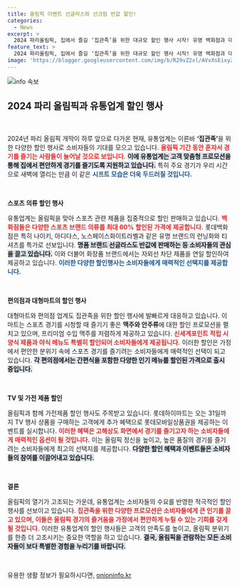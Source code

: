 ```yaml
---
title: 올림픽 이벤트 선글라스와 선크림 반값 할인!
categories:
  - News
excerpt: >
  2024 파리올림픽, 집에서 즐길 ‘집관족’을 위한 대규모 할인 행사 시작! 유명 백화점과 대형마트에서 스포츠 의류부터 맥주, 간편식까지 최대 60% 저렴한 가격으로 만나볼 수 있다. 올림픽 분위기를 즐기며 알뜰 쇼핑하세요!
feature_text: >
  2024 파리올림픽, 집에서 즐길 ‘집관족’을 위한 대규모 할인 행사 시작! 유명 백화점과 대형마트에서 스포츠 의류부터 맥주, 간편식까지 최대 60% 저렴한 가격으로 만나볼 수 있다. 올림픽 분위기를 즐기며 알뜰 쇼핑하세요!
image: 'https://blogger.googleusercontent.com/img/b/R29vZ2xl/AVvXsEixyZcFfHzMRdzZMjFBmAUKJYCLCGyLL1o632UiGVXcaFdKo_bkvkuCioo0uUKlGfBVcT3P84aROyZIXSBEx3Aw5nCQ3pTgDom1WDC4m8eifvWiAmWEEVb4x6G_l8C0QH225ldMjyaFvpxGEBGNO37VmDTDMHGhJPq73UglMfDca1-0aw/s1600/blogspot.png'
---
```


<p><img src="https://blogger.googleusercontent.com/img/b/R29vZ2xl/AVvXsEixyZcFfHzMRdzZMjFBmAUKJYCLCGyLL1o632UiGVXcaFdKo_bkvkuCioo0uUKlGfBVcT3P84aROyZIXSBEx3Aw5nCQ3pTgDom1WDC4m8eifvWiAmWEEVb4x6G_l8C0QH225ldMjyaFvpxGEBGNO37VmDTDMHGhJPq73UglMfDca1-0aw/s1600/blogspot.png" alt="info 속보" /></p>

<h2 data-ke-size="size26">2024 파리 올림픽과 유통업계 할인 행사</h2>

<p data-ke-size="size16">&nbsp;</p>

<p>2024년 파리 올림픽 개막이 하루 앞으로 다가온 현재, 유통업계는 이른바 <b>‘집관족’</b>을 위한 다양한 할인 행사로 소비자들의 기대를 모으고 있습니다. <b><span style="color: #ee2323;">올림픽 기간 동안 혼자서 경기를 즐기는 사람들이 늘어날 것으로 보입니다.</span></b> <b><span style="background-color: #21538527;">이에 유통업계는 고객 맞춤형 프로모션을 통해 집에서 편안하게 경기를 즐기도록 지원하고 있습니다.</span></b> 특히 주요 경기가 우리 시간으로 새벽에 열리는 만큼 이 같은 <b><span style="color: #1a5490;">시프트 모습은 더욱 두드러질 것입니다.</span></b> </p>

<p data-ke-size="size16">&nbsp;</p>

<p><b>스포츠 의류 할인 행사</b></p>

<p>유통업계는 올림픽을 맞아 스포츠 관련 제품을 집중적으로 할인 판매하고 있습니다. <b><span style="color: #ee2323;">백화점들은 다양한 스포츠 브랜드 의류를 최대 60% 할인된 가격에 제공합니다.</span></b> 롯데백화점은 특히 나이키, 아디다스, 노스페이스화이트라벨과 같은 유명 브랜드의 런닝화와 티셔츠를 특가로 선보입니다. <b><span style="background-color: #21538527;">명품 브랜드 선글라스도 반값에 판매하는 등 소비자들의 관심을 끌고 있습니다.</span></b> 이와 더불어 화장품 브랜드에서는 자외선 차단 제품을 연일 할인하여 제공하고 있습니다. <b><span style="color: #1a5490;">이러한 다양한 할인행사는 소비자들에게 매력적인 선택지를 제공합니다.</span></b> </p>

<p data-ke-size="size16">&nbsp;</p>

<p><b>편의점과 대형마트의 할인 행사</b></p>

<p>대형마트와 편의점 업계도 집관족을 위한 할인 행사에 발빠르게 대응하고 있습니다. 이마트는 스포츠 경기를 시청할 때 즐기기 좋은 <b>맥주와 안주류</b>에 대한 할인 프로모션을 펼치고 있으며, 프리미엄 수입 맥주를 저렴하게 제공하고 있습니다. <b><span style="color: #ee2323;">신세계포인트 적립 시 양식 제품과 야식 메뉴도 특별히 할인되어 소비자들에게 제공됩니다.</span></b> 이러한 할인은 가정에서 편안한 분위기 속에 스포츠 경기를 즐기려는 소비자들에게 매력적인 선택이 되고 있습니다. <b><span style="background-color: #21538527;">각 편의점에서는 간편식을 포함한 다양한 인기 메뉴를 할인된 가격으로 출시 중입니다.</span></b></p>

<p data-ke-size="size16">&nbsp;</p>

<p><b>TV 및 가전 제품 할인</b></p>

<p>올림픽과 함께 가전제품 할인 행사도 주목받고 있습니다. 롯데하이마트는 오는 31일까지 TV 행사 상품을 구매하는 고객에게 추가 혜택으로 롯데모바일상품권을 제공하는 이벤트를 실시합니다. <b><span style="color: #ee2323;">이러한 혜택은 고해상도 화면에서 경기를 즐기고자 하는 소비자들에게 매력적인 옵션이 될 것입니다.</span></b> 이는 올림픽 정신을 높이고, 높은 품질의 경기를 즐기려는 소비자들에게 최고의 선택지를 제공합니다. <b><span style="background-color: #21538527;">다양한 할인 혜택과 이벤트들은 소비자들의 참여를 이끌어내고 있습니다.</span></b></p>

<p data-ke-size="size16">&nbsp;</p>

<p><b>결론</b></p>

<p>올림픽의 열기가 고조되는 가운데, 유통업계는 소비자들의 수요를 반영한 적극적인 할인 행사를 선보이고 있습니다. <b><span style="color: #ee2323;">집관족을 위한 다양한 프로모션은 소비자들에게 큰 인기를 끌고 있으며, 이들은 올림픽 경기의 즐거움을 가정에서 편안하게 누릴 수 있는 기회를 갖게 될 것입니다.</span></b> 이러한 유통업계의 할인 행사들은 고객의 만족도를 높이고, 올림픽 분위기를 한층 더 고조시키는 중요한 역할을 하고 있습니다. <b><span style="background-color: #21538527;">결국, 올림픽을 관람하는 모든 소비자들이 보다 특별한 경험을 누리기를 바랍니다.</span></b></p>

<p data-ke-size="size16">&nbsp;</p>
유용한 생활 정보가 필요하시다면, <a href="https://onioninfo.kr" rel="dofollow">onioninfo.kr</a>


